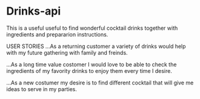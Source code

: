 # Drinks-api
This is a useful useful to find wonderful cocktail drinks together with ingredients and prepararion instructions. 

USER STORIES
...As a returning customer a variety of drinks would help with my future gathering with family and freinds.

...As a long time value costomer I would love to be able to check the ingredients of my favority drinks to enjoy them every time I desire.

...As a new costumer my desire is to find different cocktail that will give me ideas to serve in my parties. 
